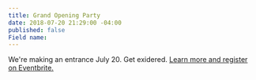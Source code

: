 ```yaml
---
title: Grand Opening Party
date: 2018-07-20 21:29:00 -04:00
published: false
Field name: 
---
```


We're making an entrance July 20. Get exidered. [Learn more and register on Eventbrite. ](https://www.eventbrite.com/e/capitol-cider-house-grand-opening-party-tickets-47978014533)

